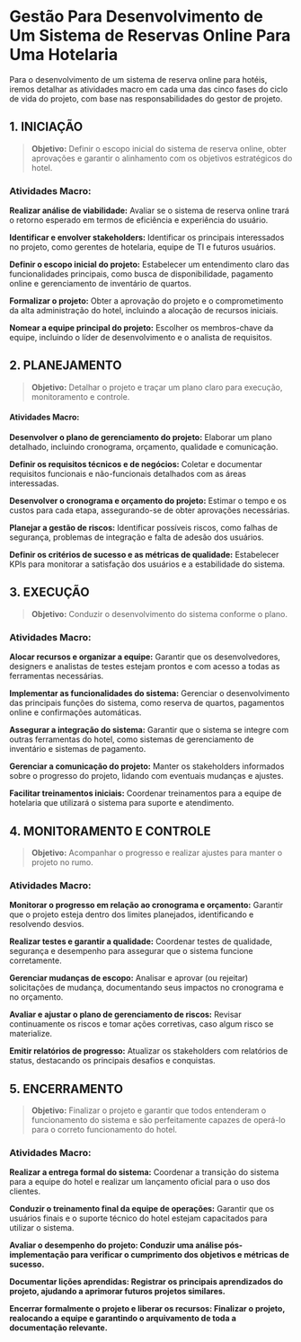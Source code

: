 # Gestão Para Desenvolvimento de Um Sistema de Reservas Online Para Uma Hotelaria

Para o desenvolvimento de um sistema de reserva online para hotéis, iremos detalhar as atividades macro em cada uma das cinco fases do ciclo de vida do projeto, com base nas responsabilidades do gestor de projeto.

## 1. INICIAÇÃO
> <b>Objetivo:</b> Definir o escopo inicial do sistema de reserva online, obter aprovações e garantir o alinhamento com os objetivos estratégicos do hotel.

### Atividades Macro:

<b>Realizar análise de viabilidade:</b> Avaliar se o sistema de reserva online trará o retorno esperado em termos de eficiência e experiência do usuário.

<b>Identificar e envolver stakeholders:</b> Identificar os principais interessados no projeto, como gerentes de hotelaria, equipe de TI e futuros usuários.

<b>Definir o escopo inicial do projeto:</b> Estabelecer um entendimento claro das funcionalidades principais, como busca de disponibilidade, pagamento online e gerenciamento de inventário de quartos.

<b>Formalizar o projeto:</b> Obter a aprovação do projeto e o comprometimento da alta administração do hotel, incluindo a alocação de recursos iniciais.

<b>Nomear a equipe principal do projeto:</b> Escolher os membros-chave da equipe, incluindo o líder de desenvolvimento e o analista de requisitos.

## 2. PLANEJAMENTO
> <b>Objetivo:</b> Detalhar o projeto e traçar um plano claro para execução, monitoramento e controle.

#### Atividades Macro:

<b>Desenvolver o plano de gerenciamento do projeto:</b> Elaborar um plano detalhado, incluindo cronograma, orçamento, qualidade e comunicação.

<b>Definir os requisitos técnicos e de negócios:</b> Coletar e documentar requisitos funcionais e não-funcionais detalhados com as áreas interessadas.

<b>Desenvolver o cronograma e orçamento do projeto:</b> Estimar o tempo e os custos para cada etapa, assegurando-se de obter aprovações necessárias.

<b>Planejar a gestão de riscos:</b> Identificar possíveis riscos, como falhas de segurança, problemas de integração e falta de adesão dos usuários.

<b>Definir os critérios de sucesso e as métricas de qualidade:</b> Estabelecer KPIs para monitorar a satisfação dos usuários e a estabilidade do sistema.

## 3. EXECUÇÃO
> <b>Objetivo:</b> Conduzir o desenvolvimento do sistema conforme o plano.

### Atividades Macro:

<b>Alocar recursos e organizar a equipe:</b> Garantir que os desenvolvedores, designers e analistas de testes estejam prontos e com acesso a todas as ferramentas necessárias.

<b>Implementar as funcionalidades do sistema:</b> Gerenciar o desenvolvimento das principais funções do sistema, como reserva de quartos, pagamentos online e confirmações automáticas.

<b>Assegurar a integração do sistema:</b> Garantir que o sistema se integre com outras ferramentas do hotel, como sistemas de gerenciamento de inventário e sistemas de pagamento.

<b>Gerenciar a comunicação do projeto:</b> Manter os stakeholders informados sobre o progresso do projeto, lidando com eventuais mudanças e ajustes.

<b>Facilitar treinamentos iniciais:</b> Coordenar treinamentos para a equipe de hotelaria que utilizará o sistema para suporte e atendimento.

## 4. MONITORAMENTO E CONTROLE
> <b>Objetivo:</b> Acompanhar o progresso e realizar ajustes para manter o projeto no rumo.

### Atividades Macro:

<b>Monitorar o progresso em relação ao cronograma e orçamento:</b> Garantir que o projeto esteja dentro dos limites planejados, identificando e resolvendo desvios.

<b>Realizar testes e garantir a qualidade:</b> Coordenar testes de qualidade, segurança e desempenho para assegurar que o sistema funcione corretamente.

<b>Gerenciar mudanças de escopo:</b> Analisar e aprovar (ou rejeitar) solicitações de mudança, documentando seus impactos no cronograma e no orçamento.

<b>Avaliar e ajustar o plano de gerenciamento de riscos:</b> Revisar continuamente os riscos e tomar ações corretivas, caso algum risco se materialize.

<b>Emitir relatórios de progresso:</b> Atualizar os stakeholders com relatórios de status, destacando os principais desafios e conquistas.

## 5. ENCERRAMENTO
> <b>Objetivo:</b> Finalizar o projeto e garantir que todos entenderam o funcionamento do sistema e são perfeitamente capazes de operá-lo para o correto funcionamento do hotel.

### Atividades Macro:

<b>Realizar a entrega formal do sistema:</b> Coordenar a transição do sistema para a equipe do hotel e realizar um lançamento oficial para o uso dos clientes.

<b>Conduzir o treinamento final da equipe de operações:</b> Garantir que os usuários finais e o suporte técnico do hotel estejam capacitados para utilizar o sistema.

<b>Avaliar o desempenho do projeto:<b/> Conduzir uma análise pós-implementação para verificar o cumprimento dos objetivos e métricas de sucesso.

<b>Documentar lições aprendidas:</b> Registrar os principais aprendizados do projeto, ajudando a aprimorar futuros projetos similares.

<b>Encerrar formalmente o projeto e liberar os recursos:</b> Finalizar o projeto, realocando a equipe e garantindo o arquivamento de toda a documentação relevante.